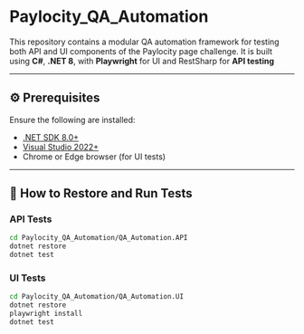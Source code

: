 # Paylocity_QA_Automation

This repository contains a modular QA automation framework for testing both API and UI components of the Paylocity page challenge. It is built using **C#**, **.NET 8**, with **Playwright** for UI and RestSharp for **API testing**

---

## ⚙️ Prerequisites

Ensure the following are installed:

- [.NET SDK 8.0+](https://dotnet.microsoft.com/en-us/download)
- [Visual Studio 2022+](https://visualstudio.microsoft.com/)
- Chrome or Edge browser (for UI tests)

---

## 🚀 How to Restore and Run Tests

### API Tests

```bash
cd Paylocity_QA_Automation/QA_Automation.API
dotnet restore
dotnet test
```

### UI Tests

```bash
cd Paylocity_QA_Automation/QA_Automation.UI
dotnet restore
playwright install 
dotnet test
```

